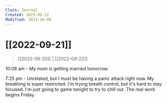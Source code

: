 ```yaml
---
Class: Journal
Created: 2023-09-22
Modified: 2023-10-06
---
```


# [[2022-09-21]]

> [[2022-09-20]] | [[2022-09-22]]

10:08 am - My mom is getting married tomorrow.

7:25 pm - Unrelated, but I must be having a panic attack right now. My breathing is super restricted. I'm trying breath control, but it's hard to stay focused. I'm just going to game tonight to try to chill out. The real work begins Friday.
